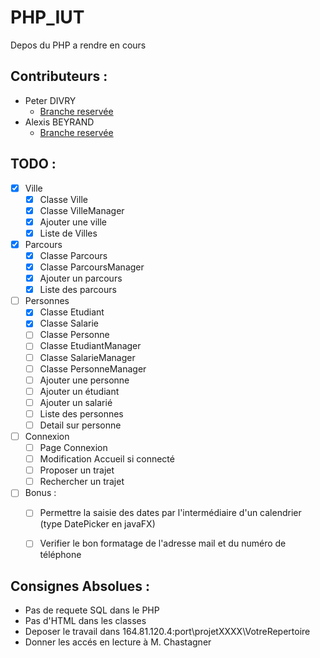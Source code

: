 # PHP_IUT
Depos du PHP a rendre en cours

## Contributeurs :
 - Peter DIVRY 
     - [Branche reservée](https://github.com/Wither87-fr/PHP_IUT/tree/Peter)
 - Alexis BEYRAND 
     - [Branche reservée](https://github.com/Wither87-fr/PHP_IUT/tree/Alexis)
 
## TODO :
- [x] Ville
    - [x] Classe Ville
    - [x] Classe VilleManager
    - [x] Ajouter une ville
    - [x] Liste de Villes
- [x] Parcours
    - [x] Classe Parcours
    - [x] Classe ParcoursManager
    - [x] Ajouter un parcours
    - [x] Liste des parcours
- [ ] Personnes
    - [x] Classe Etudiant
    - [x] Classe Salarie
    - [ ] Classe Personne
    - [ ] Classe EtudiantManager
    - [ ] Classe SalarieManager
    - [ ] Classe PersonneManager
    - [ ] Ajouter une personne
    - [ ] Ajouter un étudiant
    - [ ] Ajouter un salarié
    - [ ] Liste des personnes
    - [ ] Detail sur personne
- [ ] Connexion
    - [ ] Page Connexion
    - [ ] Modification Accueil si connecté
    - [ ] Proposer un trajet
    - [ ] Rechercher un trajet
- [ ] Bonus :
    - [ ] Permettre la saisie des dates par l'intermédiaire d'un calendrier (type DatePicker en javaFX)
    - [ ] Verifier le bon formatage de l'adresse mail et du numéro de téléphone
    

## __Consignes Absolues :__
- Pas de requete SQL dans le PHP
- Pas d'HTML dans les classes
- Deposer le travail dans 164.81.120.4:port\projetXXXX\VotreRepertoire
- Donner les accés en lecture à M. Chastagner
